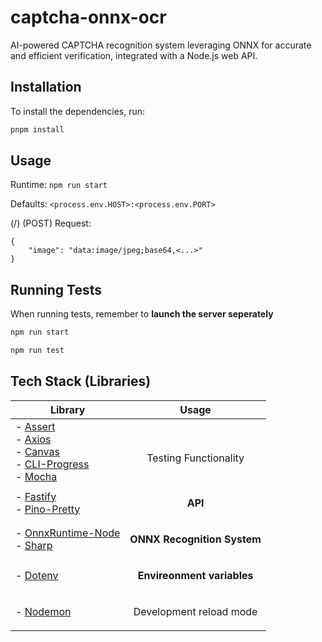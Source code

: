 # captcha-onnx-ocr
AI-powered CAPTCHA recognition system leveraging ONNX for accurate and efficient verification, integrated with a Node.js web API.


## Installation
To install the dependencies, run:
```sh
pnpm install
```

## Usage
Runtime: ```npm run start```

Defaults: ```<process.env.HOST>:<process.env.PORT>```

(/) (POST) Request:
```
{
    "image": "data:image/jpeg;base64,<...>"
}
```

## Running Tests
When running tests, remember to **launch the server seperately**
```sh
npm run start
```
```sh
npm run test
```

## Tech Stack (Libraries)

| Library                                                                                                                                                                                                                                                                  | Usage                                             |
| ------------------------------------------------------------------------------------------------------------------------------------------------------------------------------------------------------------------------------------------------------------------------ | ------------------------------------------------- |
| - [Assert](https://www.npmjs.com/package/assert)<br>- [Axios](https://www.npmjs.com/package/axios)<br>- [Canvas](https://www.npmjs.com/package/canvas)<br>- [CLI-Progress](https://www.npmjs.com/package/cli-progress)<br>- [Mocha](https://www.npmjs.com/package/mocha) | <br><p align="center">Testing Functionality</p>   |
| - [Fastify](https://www.npmjs.com/package/fastify)<br>- [Pino-Pretty](https://www.npmjs.com/package/pino-pretty)                                                                                                                                                         | <p align="center">**API**</p>                     |
| - [OnnxRuntime-Node](https://www.npmjs.com/package/onnxruntime-node)<br>- [Sharp](https://www.npmjs.com/package/sharp)                                                                                                                                                   | <p align="center">**ONNX Recognition System**</p> |
| - [Dotenv](https://www.npmjs.com/package/dotenv)                                                                                                                                                                                                                         | <p align="center">**Envireonment variables**</p>  |
| - [Nodemon](https://www.npmjs.com/package/nodemon)                                                                                                                                                                                                                       | <p align="center">Development reload mode</p>     |
